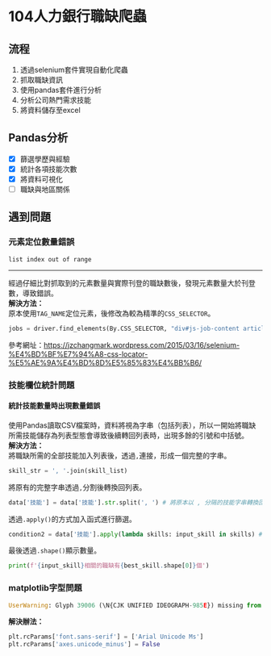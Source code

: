 # 104人力銀行職缺爬蟲
## 流程
1. 透過selenium套件實現自動化爬蟲
2. 抓取職缺資訊
3. 使用pandas套件進行分析
4. 分析公司熱門需求技能
5. 將資料儲存至excel

## Pandas分析
- [x] 篩選學歷與經驗
- [x] 統計各項技能次數
- [x] 將資料可視化
- [ ] 職缺與地區關係
## 遇到問題
### 元素定位數量錯誤
```
list index out of range
```
---
經過仔細比對抓取到的元素數量與實際刊登的職缺數後，發現元素數量大於刊登數，導致錯誤。  
**解決方法：**  
原本使用`TAG_NAME`定位元素，後修改為較為精準的`CSS_SELECTOR`。  
```python
jobs = driver.find_elements(By.CSS_SELECTOR, "div#js-job-content article")
```
參考網址：https://jzchangmark.wordpress.com/2015/03/16/selenium-%E4%BD%BF%E7%94%A8-css-locator-%E5%AE%9A%E4%BD%8D%E5%85%83%E4%BB%B6/
### 技能欄位統計問題
#### 統計技能數量時出現數量錯誤
使用Pandas讀取CSV檔案時，資料將視為字串（包括列表），所以一開始將職缺所需技能儲存為列表型態會導致後續轉回列表時，出現多餘的引號和中括號。  
**解決方法：**  
將職缺所需的全部技能加入列表後，透過`,`連接，形成一個完整的字串。  
```python
skill_str = ', '.join(skill_list)
```
將原有的完整字串透過`,`分割後轉換回列表。  
```python
data['技能'] = data['技能'].str.split(', ') # 將原本以 , 分隔的技能字串轉換回list
```
透過`.apply()`的方式加入函式進行篩選。  
```python
condition2 = data['技能'].apply(lambda skills: input_skill in skills) # 將list的每一項確認是否包含指定技能
```
最後透過`.shape()`顯示數量。
```python
print(f'{input_skill}相關的職缺有{best_skill.shape[0]}個')
```

### matplotlib字型問題
```python
UserWarning: Glyph 39006 (\N{CJK UNIFIED IDEOGRAPH-985E}) missing from current font. fig.canvas.print_figure(bytes_io, **kw)
```
**解決辦法：**
```python
plt.rcParams['font.sans-serif'] = ['Arial Unicode Ms']
plt.rcParams['axes.unicode_minus'] = False
```